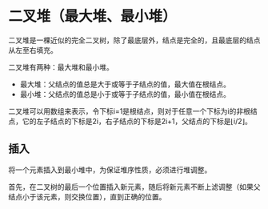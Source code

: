 # 二叉堆（最大堆、最小堆）

二叉堆是一棵近似的完全二叉树，除了最底层外，结点是完全的，且最底层的结点从左至右填充。

二叉堆有两种：最大堆和最小堆。
- 最大堆：父结点的值总是大于或等于子结点的值，最大值在根结点。
- 最小堆：父结点的值总是小于或等于子结点的值，最小值在根结点。

二叉堆可以用数组来表示，令下标i=1是根结点，则对于任意一个下标为i的非根结点，它的左子结点的下标是2i，右子结点的下标是2i+1，父结点的下标是⌊i/2⌋。

## 插入

将一个元素插入到最小堆中，为保证堆序性质，必须进行堆调整。

首先，在二叉树的最后一个位置插入新元素，随后将新元素不断上滤调整（如果父结点小于该元素，则交换位置），直到正确的位置。

